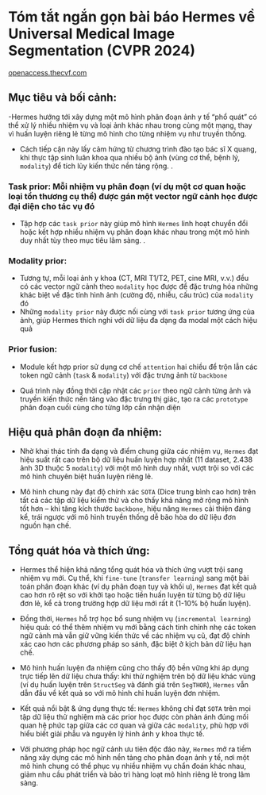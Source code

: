 # Tóm tắt ngắn gọn bài báo Hermes về Universal Medical Image Segmentation (CVPR 2024)
[openaccess.thecvf.com](openaccess.thecvf.com)

## Mục tiêu và bối cảnh: 

-Hermes hướng tới xây dựng một mô hình phân đoạn ảnh y tế “phổ quát” có thể xử lý nhiều nhiệm vụ và loại ảnh khác nhau trong cùng một mạng, thay vì huấn luyện riêng lẻ từng mô hình cho từng nhiệm vụ như truyền thống.

- Cách tiếp cận này lấy cảm hứng từ chương trình đào tạo bác sĩ X quang, khi thực tập sinh luân khoa qua nhiều bộ ảnh (vùng cơ thể, bệnh lý, `modality`) để tích lũy kiến thức nền tảng rộng.
.
### Task prior: Mỗi nhiệm vụ phân đoạn (ví dụ một cơ quan hoặc loại tổn thương cụ thể) được gán một vector ngữ cảnh học được đại diện cho tác vụ đó

- Tập hợp các `task prior` này giúp mô hình `Hermes` linh hoạt chuyển đổi hoặc kết hợp nhiều nhiệm vụ phân đoạn khác nhau trong một mô hình duy nhất tùy theo mục tiêu lâm sàng.
.
### Modality prior: 

- Tương tự, mỗi loại ảnh y khoa (CT, MRI T1/T2, PET, cine MRI, v.v.) đều có các vector ngữ cảnh theo `modality` học được để đặc trưng hóa những khác biệt về đặc tính hình ảnh (cường độ, nhiễu, cấu trúc) của `modality` đó
- Những `modality prior` này được nối cùng với `task prior` tương ứng của ảnh, giúp Hermes thích nghi với dữ liệu đa dạng đa modal một cách hiệu quả

### Prior fusion: 

- Module kết hợp prior sử dụng cơ chế `attention` hai chiều để trộn lẫn các token ngữ cảnh (`task` & `modality`) với đặc trưng ảnh từ `backbone`

- Quá trình này đồng thời cập nhật các `prior` theo ngữ cảnh từng ảnh và truyền kiến thức nền tảng vào đặc trưng thị giác, tạo ra các `prototype` phân đoạn cuối cùng cho từng lớp cần nhận diện

## Hiệu quả phân đoạn đa nhiệm: 

- Nhờ khai thác tính đa dạng và điểm chung giữa các nhiệm vụ, `Hermes` đạt hiệu suất rất cao trên bộ dữ liệu huấn luyện hợp nhất (11 dataset, 2.438 ảnh 3D thuộc 5 `modality`) với một mô hình duy nhất, vượt trội so với các mô hình chuyên biệt huấn luyện riêng lẻ.

- Mô hình chung này đạt độ chính xác `SOTA` (Dice trung bình cao hơn) trên tất cả các tập dữ liệu kiểm thử và cho thấy khả năng mở rộng mô hình tốt hơn – khi tăng kích thước `backbone`, hiệu năng `Hermes` cải thiện đáng kể, trái ngược với mô hình truyền thống dễ bão hòa do dữ liệu đơn nguồn hạn chế.


## Tổng quát hóa và thích ứng:

- Hermes thể hiện khả năng tổng quát hóa và thích ứng vượt trội sang nhiệm vụ mới. Cụ thể, khi `fine-tune` (`transfer learning`) sang một bài toán phân đoạn khác (ví dụ phân đoạn tụy và khối u), `Hermes` đạt kết quả cao hơn rõ rệt so với khởi tạo hoặc tiền huấn luyện từ từng bộ dữ liệu đơn lẻ, kể cả trong trường hợp dữ liệu mới rất ít (1-10% bộ huấn luyện).

- Đồng thời, `Hermes` hỗ trợ học bổ sung nhiệm vụ (`incremental learning`) hiệu quả: có thể thêm nhiệm vụ mới bằng cách tinh chỉnh nhẹ các token ngữ cảnh mà vẫn giữ vững kiến thức về các nhiệm vụ cũ, đạt độ chính xác cao hơn các phương pháp so sánh, đặc biệt ở kịch bản dữ liệu hạn chế.

- Mô hình huấn luyện đa nhiệm cũng cho thấy độ bền vững khi áp dụng trực tiếp lên dữ liệu chưa thấy: khi thử nghiệm trên bộ dữ liệu khác vùng (ví dụ huấn luyện trên `StructSeg` và đánh giá trên `SegTHOR`), `Hermes` vẫn dẫn đầu về kết quả so với mô hình chỉ huấn luyện đơn nhiệm.

- Kết quả nổi bật & ứng dụng thực tế: `Hermes` không chỉ đạt `SOTA` trên mọi tập dữ liệu thử nghiệm mà các prior học được còn phản ánh đúng mối quan hệ phức tạp giữa các cơ quan và giữa các `modality`, phù hợp với hiểu biết giải phẫu và nguyên lý hình ảnh y khoa thực tế.

- Với phương pháp học ngữ cảnh ưu tiên độc đáo này, `Hermes` mở ra tiềm năng xây dựng các mô hình nền tảng cho phân đoạn ảnh y tế, nơi một mô hình chung có thể phục vụ nhiều nhiệm vụ chẩn đoán khác nhau, giảm nhu cầu phát triển và bảo trì hàng loạt mô hình riêng lẻ trong lâm sàng.